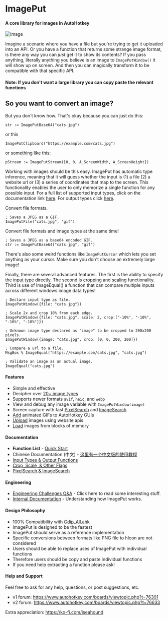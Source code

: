 # ImagePut

#### A core library for images in AutoHotkey

![image](https://github.com/iseahound/ImagePut/assets/9779668/65a563a6-3d95-4819-9ea6-64d5ab00d993)

Imagine a scenario where you have a file but you're trying to get it uploaded into an API. Or you have a function that returns some strange image format, is there any way you can *just* get it to show its contents? If you pass anything, literally anything you believe is an image to `ImagePutWindow()` it will show up on screen. And then you can magically transform it to be compatible with that specific API.

#### Note: If you don't want a large library you can copy paste the relevant functions

## So you want to convert an image?

But you don't know how. That's okay because you can just do this:

    str := ImagePutBase64("cats.jpg")

or this

    ImagePutClipboard("https://example.com/cats.jpg")
    
or something like this:

    pStream := ImagePutStream([0, 0, A_ScreenWidth, A_ScreenHeight])
    
Working with images should be this easy. ImagePut has automatic type inference, meaning that it will guess whether the input is (1) a file (2) a website url or (3) a series of coordinates that map to the screen. This functionality enables the user to only memorize a single function for any possible input. For a full list of supported input types, click on the documentation link [here](https://github.com/iseahound/ImagePut/wiki/Input-Types-&-Output-Functions#input-types). For output types click [here](https://github.com/iseahound/ImagePut/wiki/Input-Types-&-Output-Functions#output-functions). 

Convert file formats. 

    ; Saves a JPEG as a GIF. 
    ImagePutFile("cats.jpg", "gif")
    
Convert file formats and image types at the same time!

    ; Saves a JPEG as a base64 encoded GIF. 
    str := ImagePutBase64("cats.jpg", "gif")
    
There's also some weird functions like ```ImagePutCursor``` which lets you set anything as your cursor. Make sure you don't choose an extremely large image! 

Finally, there are several advanced features. The first is the ability to specify the [input type](https://github.com/iseahound/ImagePut/wiki/Input-Types-&-Output-Functions#input-types) directly. The second is [cropping](https://github.com/iseahound/ImagePut/wiki/Crop,-Scale,-&-Other-Flags#crop) and [scaling](https://github.com/iseahound/ImagePut/wiki/Crop,-Scale,-&-Other-Flags#scale) functionality. Third is use of ImageEqual() a function that can compare multiple inputs across different windows image data types!

    ; Declare input type as file.
    ImagePutWindow({file: "cats.jpg"})
    
    ; Scale 2x and crop 10% from each edge.
    ImagePutWindow({file: "cats.jpg", scale: 2, crop:["-10%", "-10%", "-10%", "-10%"]})
    
    ; Unknown image type declared as "image" to be cropped to 200x200 pixels. 
    ImagePutWindow({image: "cats.jpg", crop: [0, 0, 200, 200]})
    
    ; Compare a url to a file.
    MsgBox % ImageEqual("https://example.com/cats.jpg", "cats.jpg")
    
    ; Validate an image as an actual image.
    ImageEqual("cats.jpg")

#### Features

* Simple and effective
* Decipher over [20+ image types](https://github.com/iseahound/ImagePut/wiki/Quick-Start#accepts)
* Supports newer formats `avif`, `heic`, and `webp`
* View and debug any image variable with `ImagePutWindow(image)`
* Screen capture with fast [PixelSearch](https://github.com/iseahound/ImagePut/wiki/PixelSearch-and-ImageSearch#pixelsearch) and [ImageSearch](https://github.com/iseahound/ImagePut/wiki/PixelSearch-and-ImageSearch#imagesearch)
* [Add](https://github.com/iseahound/ImagePut/wiki/Add-Image-to-AutoHotkey-GUI) animated GIFs to AutoHotkey GUIs
* [Upload](https://github.com/iseahound/ImagePut/wiki/Uploading-Images-API-POST-Request) images using website apis
* [Load](https://github.com/iseahound/ImagePut/wiki/Read-an-Image-From-Memory) images from blocks of memory

#### Documentation

* **Function List** - [Quick Start](https://github.com/iseahound/ImagePut/wiki/Quick-Start)
* Chinese Documentation (中文) - [这里有一个中文版的使用教程](https://www.autoahk.com/archives/37246)
* [Input Types & Output Functions](https://github.com/iseahound/ImagePut/wiki/Input-Types-&-Output-Functions)
* [Crop, Scale, & Other Flags](https://github.com/iseahound/ImagePut/wiki/Crop,-Scale,-&-Other-Flags)
* [PixelSearch & ImageSearch](https://github.com/iseahound/ImagePut/wiki/PixelSearch-and-ImageSearch)

#### Engineering

* [Engineering Challenges Q&A](https://github.com/iseahound/ImagePut/wiki/Engineering-Challenges-Q&A) - Click here to read some interesting stuff. 
* [Internal Documentation](https://github.com/iseahound/ImagePut/wiki/Internal-Documentation) - Understanding how ImagePut works.  

#### Design Philosophy

* 100% Compatibility with [Gdip_All.ahk](https://github.com/buliasz/AHKv2-Gdip)
* ImagePut is designed to be the fastest
* ImagePut should serve as a reference implementation
* Specific conversions between formats like PNG file to hIcon are not considered
* Users should be able to replace uses of ImagePut with individual functions
* Therefore users should be copy and paste individual functions
* If you need help extracting a function please ask!

#### Help and Support

Feel free to ask for any help, questions, or post suggestions, etc.

* v1 forum: https://www.autohotkey.com/boards/viewtopic.php?t=76301
* v2 forum: https://www.autohotkey.com/boards/viewtopic.php?t=76633

Extra appreciation: https://ko-fi.com/iseahound

